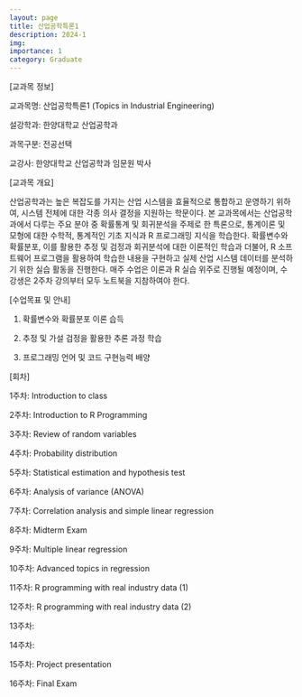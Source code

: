 ```yaml
---
layout: page
title: 산업공학특론1
description: 2024-1
img: 
importance: 1
category: Graduate
---
```


[교과목 정보]
 
교과목명: 산업공학특론1 (Topics in Industrial Engineering)

설강학과: 한양대학교 산업공학과

과목구분: 전공선택

교강사: 한양대학교 산업공학과 임문원 박사



[교과목 개요]

산업공학과는 높은 복잡도를 가지는 산업 시스템을 효율적으로 통합하고 운영하기 위하여, 시스템 전체에 대한 각종 의사 결정을 지원하는 학문이다.
본 교과목에서는 산업공학과에서 다루는 주요 분야 중 확률통계 및 회귀분석을 주제로 한 특론으로, 통계이론 및 모형에 대한 수학적, 통계적인 기초 지식과 R 프로그래밍 지식을 학습한다.
확률변수와 확률분포, 이를 활용한 추정 및 검정과 회귀분석에 대한 이론적인 학습과 더불어, R 소프트웨어 프로그램을 활용하여 학습한 내용을 구현하고 실제 산업 시스템 데이터를 분석하기 위한 실습 활동을 진행한다.
매주 수업은 이론과 R 실습 위주로 진행될 예정이며, 수강생은 2주차 강의부터 모두 노트북을 지참하여야 한다.


[수업목표 및 안내]

1. 확률변수와 확률분포 이론 습득

2. 추정 및 가설 검정을 활용한 추론 과정 학습

3. 프로그래밍 언어 및 코드 구현능력 배양



[회차]

1주차: Introduction to class

2주차: Introduction to R Programming

3주차: Review of random variables

4주차: Probability distribution

5주차: Statistical estimation and hypothesis test

6주차: Analysis of variance (ANOVA)

7주차: Correlation analysis and simple linear regression

8주차: Midterm Exam

9주차: Multiple linear regression

10주차: Advanced topics in regression

11주차: R programming with real industry data (1)

12주차: R programming with real industry data (2)

13주차: 

14주차: 

15주차: Project presentation

16주차: Final Exam

